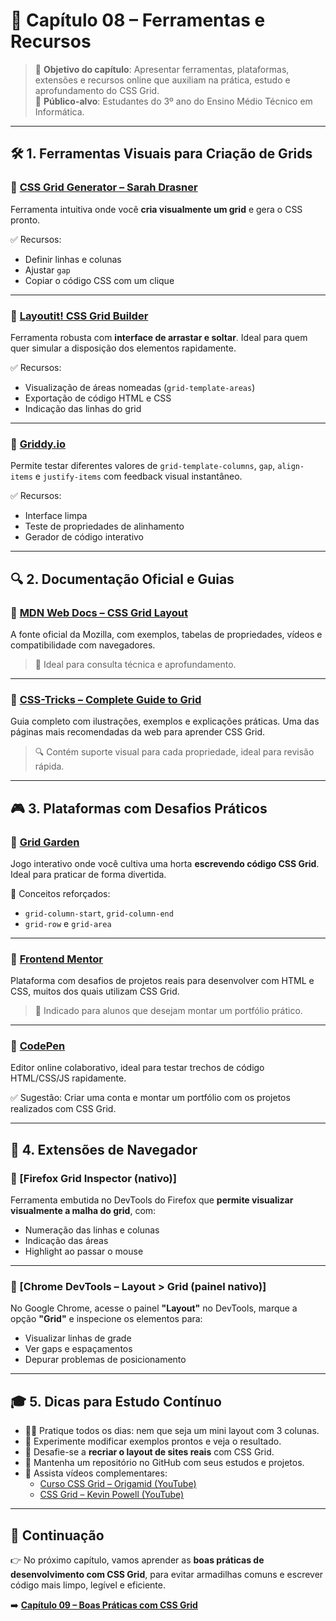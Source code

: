 # 🧩 Capítulo 08 – Ferramentas e Recursos

> 📘 **Objetivo do capítulo**: Apresentar ferramentas, plataformas, extensões e recursos online que auxiliam na prática, estudo e aprofundamento do CSS Grid.  
> 🎯 **Público-alvo**: Estudantes do 3º ano do Ensino Médio Técnico em Informática.

---

## 🛠️ 1. Ferramentas Visuais para Criação de Grids

### 🔗 [CSS Grid Generator – Sarah Drasner](https://cssgrid-generator.netlify.app/)

Ferramenta intuitiva onde você **cria visualmente um grid** e gera o CSS pronto.

✅ Recursos:
- Definir linhas e colunas
- Ajustar `gap`
- Copiar o código CSS com um clique

---

### 🔗 [Layoutit! CSS Grid Builder](https://grid.layoutit.com/)

Ferramenta robusta com **interface de arrastar e soltar**. Ideal para quem quer simular a disposição dos elementos rapidamente.

✅ Recursos:
- Visualização de áreas nomeadas (`grid-template-areas`)
- Exportação de código HTML e CSS
- Indicação das linhas do grid

---

### 🔗 [Griddy.io](https://griddy.io/)

Permite testar diferentes valores de `grid-template-columns`, `gap`, `align-items` e `justify-items` com feedback visual instantâneo.

✅ Recursos:
- Interface limpa
- Teste de propriedades de alinhamento
- Gerador de código interativo

---

## 🔍 2. Documentação Oficial e Guias

### 🔗 [MDN Web Docs – CSS Grid Layout](https://developer.mozilla.org/pt-BR/docs/Web/CSS/CSS_grid_layout)

A fonte oficial da Mozilla, com exemplos, tabelas de propriedades, vídeos e compatibilidade com navegadores.

> 📌 Ideal para consulta técnica e aprofundamento.

---

### 🔗 [CSS-Tricks – Complete Guide to Grid](https://css-tricks.com/snippets/css/complete-guide-grid/)

Guia completo com ilustrações, exemplos e explicações práticas. Uma das páginas mais recomendadas da web para aprender CSS Grid.

> 🔍 Contém suporte visual para cada propriedade, ideal para revisão rápida.

---

## 🎮 3. Plataformas com Desafios Práticos

### 🔗 [Grid Garden](https://cssgridgarden.com/)

Jogo interativo onde você cultiva uma horta **escrevendo código CSS Grid**. Ideal para praticar de forma divertida.

🎯 Conceitos reforçados:
- `grid-column-start`, `grid-column-end`
- `grid-row` e `grid-area`

---

### 🔗 [Frontend Mentor](https://www.frontendmentor.io/)

Plataforma com desafios de projetos reais para desenvolver com HTML e CSS, muitos dos quais utilizam CSS Grid.

> 📘 Indicado para alunos que desejam montar um portfólio prático.

---

### 🔗 [CodePen](https://codepen.io/)

Editor online colaborativo, ideal para testar trechos de código HTML/CSS/JS rapidamente.

✅ Sugestão: Criar uma conta e montar um portfólio com os projetos realizados com CSS Grid.

---

## 🧩 4. Extensões de Navegador

### 🔌 [Firefox Grid Inspector (nativo)]

Ferramenta embutida no DevTools do Firefox que **permite visualizar visualmente a malha do grid**, com:
- Numeração das linhas e colunas
- Indicação das áreas
- Highlight ao passar o mouse

---

### 🔌 [Chrome DevTools – Layout > Grid (painel nativo)]

No Google Chrome, acesse o painel **"Layout"** no DevTools, marque a opção **"Grid"** e inspecione os elementos para:
- Visualizar linhas de grade
- Ver gaps e espaçamentos
- Depurar problemas de posicionamento

---

## 🎓 5. Dicas para Estudo Contínuo

- 👨‍💻 Pratique todos os dias: nem que seja um mini layout com 3 colunas.
- 🧪 Experimente modificar exemplos prontos e veja o resultado.
- 🧠 Desafie-se a **recriar o layout de sites reais** com CSS Grid.
- 📂 Mantenha um repositório no GitHub com seus estudos e projetos.
- 🎥 Assista vídeos complementares:
  - [Curso CSS Grid – Origamid (YouTube)](https://www.youtube.com/playlist?list=PLnDvRpP8Bnez5GihbBXA1fZxE2r6gGGC-)
  - [CSS Grid – Kevin Powell (YouTube)](https://www.youtube.com/watch?v=rg7Fvvl3taU)

---

## 📘 Continuação

👉 No próximo capítulo, vamos aprender as **boas práticas de desenvolvimento com CSS Grid**, para evitar armadilhas comuns e escrever código mais limpo, legível e eficiente.

➡️ [**Capítulo 09 – Boas Práticas com CSS Grid**](./09-boas-praticas.md09-boas-praticas.md)
